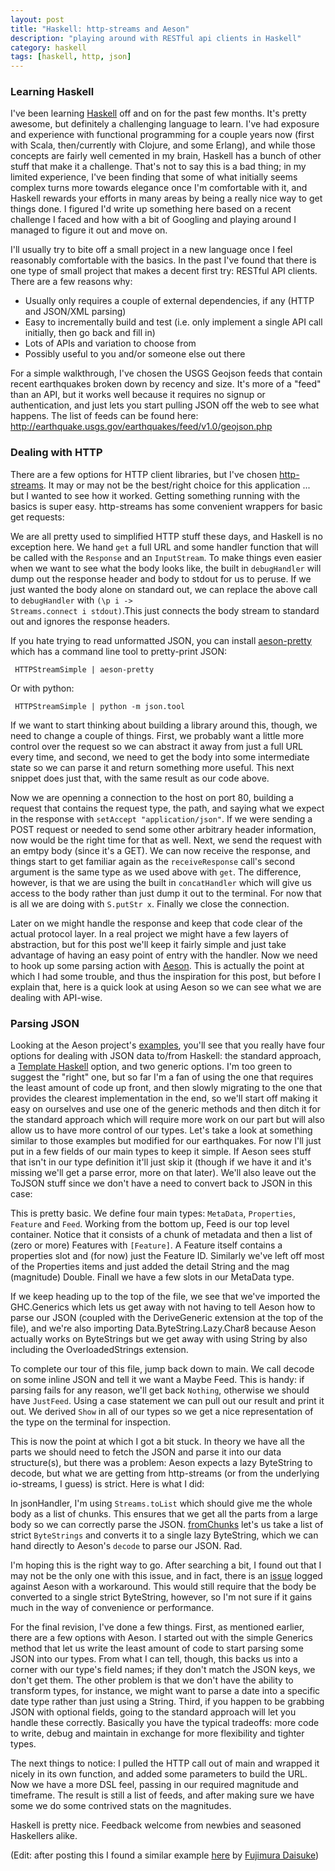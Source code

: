 ```yaml
---
layout: post
title: "Haskell: http-streams and Aeson"
description: "playing around with RESTful api clients in Haskell"
category: haskell
tags: [haskell, http, json]
---
```


### Learning Haskell

I've been learning [Haskell](http://haskell.org) off and on for the
past few months. It's pretty awesome, but definitely a challenging
language to learn. I've had exposure and experience with functional
programming for a couple years now (first with Scala, then/currently
with Clojure, and some Erlang), and while those concepts are fairly
well cemented in my brain, Haskell has a bunch of other stuff that
make it a challenge. That's not to say this is a bad thing; in my
limited experience, I've been finding that some of what initially
seems complex turns more towards elegance once I'm comfortable with
it, and Haskell rewards your efforts in many areas by being a really
nice way to get things done. I figured I'd write up something here
based on a recent challenge I faced and how with a bit of Googling and
playing around I managed to figure it out and move on.

I'll usually try to bite off a small project in a new language once I
feel reasonably comfortable with the basics. In the past I've found
that there is one type of small project that makes a decent first try:
RESTful API clients. There are a few reasons why:

* Usually only requires a couple of external dependencies, if any (HTTP and JSON/XML parsing)
* Easy to incrementally build and test (i.e. only implement a single API call initially, then go back and fill in)
* Lots of APIs and variation to choose from
* Possibly useful to you and/or someone else out there

For a simple walkthrough, I've chosen the USGS Geojson feeds that
contain recent earthquakes broken down by recency and size. It's more
of a "feed" than an API, but it works well because it requires no
signup or authentication, and just lets you start pulling JSON off the
web to see what happens. The list of feeds can be found here:
http://earthquake.usgs.gov/earthquakes/feed/v1.0/geojson.php

### Dealing with HTTP

There are a few options for HTTP client libraries, but I've chosen
[http-streams](http://hackage.haskell.org/packages/archive/http-streams/0.6.0.1/doc/html/Network-Http-Client.html). 
It may or may not be the best/right choice for this application ... but I
wanted to see how it worked. Getting something running with the basics is super easy. http-streams has some convenient wrappers for basic get requests:

<script src="https://gist.github.com/joshrotenberg/5666409.js?file=HTTPStreamsSimple.hs"> </script>

We are all pretty used to simplified HTTP stuff these days, and
Haskell is no exception here. We hand <code>get</code> a full URL and
some handler function that will be called with the
<code>Response</code> and an <code>InputStream</code>. To make things
even easier when we want to see what the body looks like, the built in
<code>debugHandler</code> will dump out the response header and body
to stdout for us to peruse. If we just wanted the body alone on
standard out, we can replace the above call to
<code>debugHandler</code> with <code>(\p i -> Streams.connect i stdout)</code>.This just connects the body stream to standard out and
ignores the response headers.

If you hate trying to read unformatted JSON, you can install
[aeson-pretty](http://hackage.haskell.org/package/aeson-pretty) which
has a command line tool to pretty-print JSON:

<code> HTTPStreamSimple | aeson-pretty </code>

Or with python: 

<code> HTTPStreamSimple | python -m json.tool </code>

If we want to start thinking about building a library around this,
though, we need to change a couple of things. First, we probably want
a little more control over the request so we can abstract it away from
just a full URL every time, and second, we need to get the body into
some intermediate state so we can parse it and return something more
useful. This next snippet does just that, with the same result as our code above.

<script src="https://gist.github.com/joshrotenberg/5666409.js?file=HTTPStreams.hs"> </script>

Now we are openning a connection to the host on port 80, building a
request that contains the request type, the path, and saying what we
expect in the response with <code>setAccept
"application/json"</code>. If we were sending a POST request or needed
to send some other arbitrary header information, now would be the
right time for that as well. Next, we send the request with an emtpy
body (since it's a GET). We can now receive the response, and things
start to get familiar again as the <code>receiveResponse</code> call's
second argument is the same type as we used above with
<code>get</code>. The difference, however, is that we are using the
built in <code>concatHandler</code> which will give us access to the
body rather than just dump it out to the terminal. For now
that is all we are doing with <code>S.putStr x</code>. Finally we close the connection.

Later on we might handle the
response and keep that code clear of the actual protocol
layer. In a real project we might have a few layers of
abstraction, but for this post we'll keep it fairly simple and just
take advantage of having an easy point of entry with the handler. Now
we need to hook up some parsing action with
[Aeson](http://hackage.haskell.org/package/aeson). This is actually
the point at which I had some trouble, and thus the inspiration for
this post, but before I explain that, here is a quick look at using
Aeson so we can see what we are dealing with API-wise.

### Parsing JSON

Looking at the Aeson project's
[examples](https://github.com/bos/aeson/tree/master/examples), you'll
see that you really have four options for dealing with JSON data
to/from Haskell: the standard approach, a [Template
Haskell](http://www.haskell.org/haskellwiki/Template_Haskell) option,
and two generic options. I'm too green to suggest the "right" one, but
so far I'm a fan of using the one that requires the least amount of
code up front, and then slowly migrating to the one that provides the
clearest implementation in the end, so we'll start off making it easy
on ourselves and use one of the generic methods and then ditch it for
the standard approach which will require more work on our part but
will also allow us to have more control of our types. Let's take a
look at something similar to those examples but modified for our
earthquakes. For now I'll just put in a few fields of our main
types to keep it simple. If Aeson sees stuff that isn't in our type
definition it'll just skip it (though if we have it and it's missing
we'll get a parse error, more on that later). We'll also leave out the
ToJSON stuff since we don't have a need to convert back to JSON in
this case:

<script src="https://gist.github.com/joshrotenberg/5666409.js?file=AesonSimple.hs"> </script>

This is pretty basic. We define four main types: <code>MetaData</code>, <code>Properties</code>,
<code>Feature</code> and <code>Feed</code>. Working from the bottom up, Feed is our top level
container. Notice that it consists of a chunk of metadata and then a
list of (zero or more) Features with <code>[Feature]</code>. A Feature
itself contains a properties slot and (for now) just the Feature
ID. Similarly we've left off most of the Properties items and just
added the detail String and the mag (magnitude) Double. Finall we have
a few slots in our MetaData type.

If we keep heading up to the top of the file, we see that we've
imported the GHC.Generics which lets us get away with not having to
tell Aeson how to parse our JSON (coupled with the DeriveGeneric
extension at the top of the file), and we're also importing
Data.ByteString.Lazy.Char8 because Aeson actually works on ByteStrings
but we get away with using String  by also including the OverloadedStrings
extension. 

To complete our tour of this file, jump back down to main. We call
decode on some inline JSON and tell it we want a Maybe Feed. This is
handy: if parsing fails for any reason, we'll get back
<code>Nothing</code>, otherwise we should have <code>JustFeed</code>. 
Using a case statement we can pull out our result and
print it out. We derived <code>Show</code> in all of our types so we
get a nice representation of the type on the terminal for inspection.

This is now the point at which I got a bit stuck. In theory we have all the
parts we should need to fetch the JSON and parse it into our data
structure(s), but there was a problem: Aeson expects a lazy ByteString
to decode, but what we are getting from http-streams (or from the
underlying io-streams, I guess) is strict. Here is what I did:

<script src="https://gist.github.com/joshrotenberg/5666409.js?file=HTTPStreamsAeson.hs"> </script>

In jsonHandler, I'm using <code>Streams.toList</code> which should
give me the whole body as a list of chunks. This ensures that we get
all the parts from a large body so we can correctly parse the
JSON. [fromChunks](http://hackage.haskell.org/packages/archive/bytestring/0.9.1.5/doc/html/Data-ByteString-Lazy.html#v:fromChunks)
let's us take a list of strict <code>ByteStrings</code> and converts
it to a single lazy ByteString, which we can hand directly to Aeson's
<code>decode</code> to parse our JSON. Rad.

I'm hoping this is the right way to go. After searching a bit, I
found out that I may not be the only one with this issue, and in fact,
there is an [issue](https://github.com/bos/aeson/issues/99) logged
against Aeson with a workaround. This would still require that the
body be converted to a single strict ByteString, however, so I'm not
sure if it gains much in the way of convenience or performance.

For the final revision, I've done a few things. First, as mentioned
earlier, there are a few options with Aeson. I started out with the
simple Generics method that let us write the least amount of code to
start parsing some JSON into our types. From what I can tell, though,
this backs us into a corner with our type's field names; if they don't
match the JSON keys, we don't get them. The other problem is that we
don't have the ability to transform types, for instance, we might want
to parse a date into a specific date type rather than just using a
String. Third, if you happen to be grabbing JSON with optional fields,
going to the standard approach will let you handle these
correctly. Basically you have the typical tradeoffs: more code to
write, debug and maintain in exchange for more flexibility and tighter
types.

<script src="https://gist.github.com/joshrotenberg/5666409.js?file=HTTPStreamsAeson2.hs"> </script>

The next things to notice: I pulled the HTTP call out of main and
wrapped it nicely in its own function, and added some parameters to
build the URL. Now we have a more DSL feel, passing in our required
magnitude and timeframe. The result is still a list of feeds, and
after making sure we have some we do some contrived stats on the
magnitudes.

Haskell is pretty nice. Feedback welcome from newbies and seasoned Haskellers alike.


(Edit: after posting this I found a similar example [here](https://gist.github.com/fujimura/5388019) by [Fujimura Daisuke](http://fujimuradaisuke.com/))
